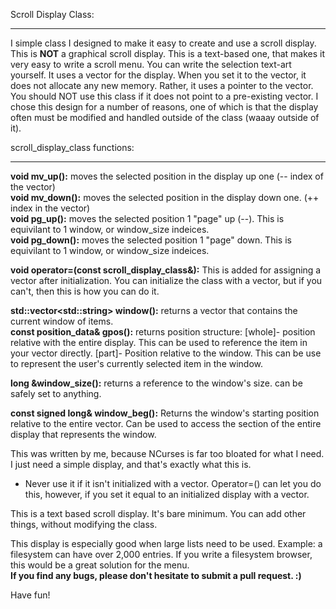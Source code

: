 Scroll Display Class:

---

I simple class I designed to make it easy to create and use a scroll display.  This is **NOT** a graphical scroll display.  This is a text-based one, that makes it very easy to write a scroll menu.  You can write the selection text-art yourself.  It uses a vector for the display.  When you set it to the vector, it does not allocate any new memory.  Rather, it uses a pointer to the vector.  You should NOT use this class if it does not point to a pre-existing vector.  I chose this design for a number of reasons, one of which is that the display often must be modified and handled outside of the class (waaay outside of it).

scroll_display_class functions:

---

**void mv_up():**  moves the selected position in the display up one (-- index of the vector)  
**void mv_down():**  moves the selected position in the display down one.  (++ index in the vector)  
**void pg_up():**  moves the selected position 1 "page" up (--).  This is equivilant to 1 window, or window_size indeices.  
**void pg_down():**  moves the selected position 1 "page" down.  This is equivilant to 1 window, or window_size indeices.  

**void operator=(const scroll_display_class&):**  This is added for assigning a vector after initialization.  You can initialize the class with a vector, but if you can't, then this is how you can do it.  

**std::vector\<std::string\> window():**  returns a vector that contains the current window of items.  
**const position_data& gpos():**  returns position structure:  [whole]-  position relative with the entire display.  This can be used to reference the item in your vector directly.  [part]-  Position relative to the window.  This can be use to represent the user's currently selected item in the window.  

**long &window_size():** returns a reference to the window's size.  can be safely set to anything.  

**const signed long& window_beg():**  Returns the window's starting position relative to the entire vector.  Can be used to access the section of the entire display that represents the window.  

This was written by me, because NCurses is far too bloated for what I need.  I just need a simple display, and that's exactly what this is.  

-  Never use it if it isn't initialized with a vector.  Operator=() can let you do this, however, if you set it equal to an initialized display with a vector.  

This is a text based scroll display.  It's bare minimum.  You can add other things, without modifying the class.  

This display is especially good when large lists need to be used.  Example: a filesystem can have over 2,000 entries.  If you write a filesystem browser, this would be a great solution for the menu.  
**If you find any bugs, please don't hesitate to submit a pull request.  :)**  

Have fun!
